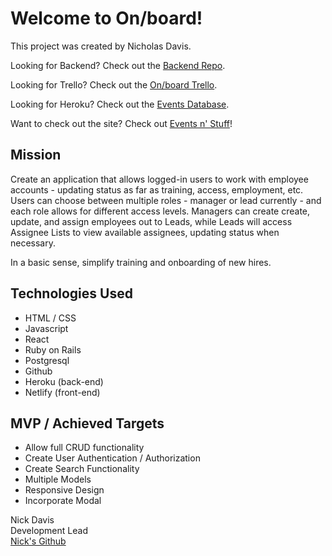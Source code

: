 # Welcome to On/board!

This project was created by Nicholas Davis.

Looking for Backend? Check out the <a href="https://github.com/nickdavis1018/onboard-back">Backend Repo</a>.

Looking for Trello? Check out the <a href="https://trello.com/b/88Qu1vK1/on-board">On/board Trello</a>.

Looking for Heroku? Check out the <a href="https://onboard-backend-dev.herokuapp.com/employees">Events Database</a>.

Want to check out the site? Check out <a href="https://events-n-stuff.netlify.app/">Events n' Stuff</a>!

## Mission

Create an application that allows logged-in users to work with employee accounts - updating status as far as training, access, employment, etc. Users can choose between multiple roles - manager or lead currently - and each role allows for different access levels. Managers can create create, update, and assign employees out to Leads, while Leads will access Assignee Lists to view available assignees, updating status when necessary. 

In a basic sense, simplify training and onboarding of new hires.

## Technologies Used 

- HTML / CSS
- Javascript
- React
- Ruby on Rails
- Postgresql
- Github
- Heroku (back-end)
- Netlify (front-end)

## MVP / Achieved Targets

- Allow full CRUD functionality
- Create User Authentication / Authorization
- Create Search Functionality
- Multiple Models
- Responsive Design
- Incorporate Modal

Nick Davis<br>
Development Lead<br>
<a href="https://github.com/nickdavis1018">Nick's Github</a>